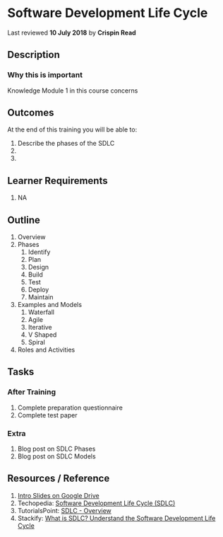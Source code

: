 # Software Development Life Cycle
Last reviewed **10 July 2018** by **Crispin Read**

## Description


### Why this is important
Knowledge Module 1 in this course concerns


## Outcomes

At the end of this training you will be able to:
1. Describe the phases of the SDLC
1.
1.

## Learner Requirements

1. NA


## Outline

1. Overview
1. Phases
    1. Identify
    1. Plan
    1. Design
    1. Build
    1. Test
    1. Deploy
    1. Maintain
1. Examples and Models
    1. Waterfall
    1. Agile
    1. Iterative
    1. V Shaped
    1. Spiral
1. Roles and Activities

## Tasks

### After Training
1. Complete preparation questionnaire
1. Complete test paper

### Extra
1. Blog post on SDLC Phases
1. Blog post on SDLC Models


## Resources / Reference

1. [Intro Slides on Google Drive](#)
1. Techopedia: [Software Development Life Cycle (SDLC)](https://www.techopedia.com/definition/22193/software-development-life-cycle-sdlc)
1. TutorialsPoint: [SDLC - Overview](https://www.tutorialspoint.com/sdlc/sdlc_overview.htm)
1. Stackify: [What is SDLC? Understand the Software Development Life Cycle](https://stackify.com/what-is-sdlc/)
